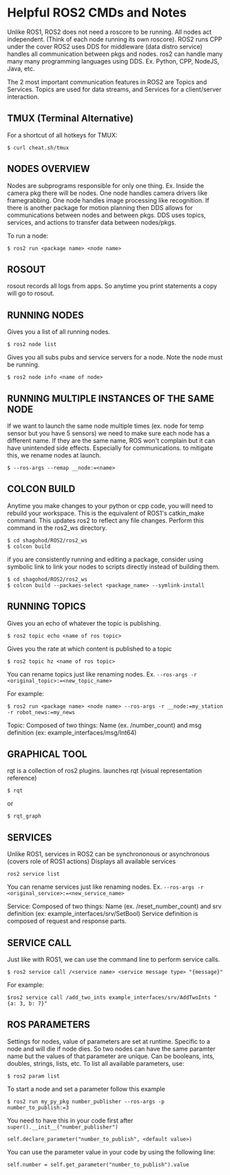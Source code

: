 # Helpful ROS2 CMDs and Notes

Unlike ROS1, ROS2 does not need a roscore to be running. All nodes act independent. (Think of each node running its own roscore).
ROS2 runs CPP under the cover
ROS2 uses DDS for middleware (data distro service) handles all communication between pkgs and nodes.
ros2 can handle many many many programming languages using DDS.
Ex. Python, CPP, NodeJS, Java, etc.


The 2 most important communication features in ROS2 are Topics and Services.
Topics are used for data streams, and Services for a client/server interaction.

## TMUX (Terminal Alternative)
For a shortcut of all hotkeys for TMUX:
```
$ curl cheat.sh/tmux
```

## NODES OVERVIEW
Nodes are subprograms responsible for only one thing.
Ex. Inside the camera pkg there will be nodes. One node handles camera drivers like framegrabbing. One node handles image processing like recognition.
If there is another package for motion planning then DDS allows for communications between nodes and between pkgs.
DDS uses topics, services, and actions to transfer data between nodes/pkgs.

To run a node:
```
$ ros2 run <package name> <node name>
```


## ROSOUT
rosout records all logs from apps. So anytime you print statements a copy will go to rosout.

## RUNNING NODES
Gives you a list of all running nodes.
```
$ ros2 node list
```

Gives you all subs pubs and service servers for a node. Note the node must be running.
```
$ ros2 node info <name of node>
```

## RUNNING MULTIPLE INSTANCES OF THE SAME NODE
If we want to launch the same node multiple times (ex. node for temp sensor but you have 5 sensors) we need to make sure each node has a different name. If they are the same name, ROS won't complain but it can have unintended side effects. Especially for communications. 
to mitigate this, we rename nodes at launch. 
```
$ --ros-args --remap __node:=<name> 
```

## COLCON BUILD
Anytime you make changes to your python or cpp code, you will need to rebuild your workspace. 
This is the equivalent of ROS1's catkin_make command. This updates ros2 to reflect any file changes. Perform this command in the ros2_ws directory.
```
$ cd shagohod/ROS2/ros2_ws
$ colcon build
```
if you are consistently running and editing a package, consider using symbolic link to link your nodes to scripts directly instead of building them.
```
$ cd shagohod/ROS2/ros2_ws
$ colcon build --packaes-select <package_name> --symlink-install
```


## RUNNING TOPICS
Gives you an echo of whatever the topic is publishing.
```
$ ros2 topic echo <name of ros topic>
```
Gives you the rate at which content is published to a topic 
```
$ ros2 topic hz <name of ros topic>
```
You can rename topics just like renaming nodes. Ex. ```--ros-args -r <original_topic>:=<new_topic_name>```

For example:
```
$ ros2 run <package name> <node name> --ros-args -r __node:=my_station -r robot_news:=my_news
```

Topic: Composed of two things: Name (ex. /number_count) and msg definition (ex: example_interfaces/msg/Int64)


## GRAPHICAL TOOL
rqt is a collection of ros2 plugins.
launches rqt (visual representation reference)
``` 
$ rqt
```
or
```
$ rqt_graph
```

## SERVICES
Unlike ROS1, services in ROS2 can be synchrononous or asynchronous (covers role of ROS1 actions)
Displays all available services
```
ros2 service list
```

You can rename services just like renaming nodes. Ex. ```--ros-args -r <original_service>:=<new_service_name>```

Service: Composed of two things: Name (ex. /reset_number_count) and srv definition (ex: example_interfaces/srv/SetBool)
Service definition is composed of request and response parts.


## SERVICE CALL
Just like with ROS1, we can use the command line to perform service calls.
```
$ ros2 service call /<service name> <service message type> "{message}"
```
For example:
```
$ros2 service call /add_two_ints example_interfaces/srv/AddTwoInts "{a: 3, b: 7}"

```


## ROS PARAMETERS
Settings for nodes, value of parameters are set at runtime. Specific to a node and will die if node dies. So two nodes can have the same paramter name but the values of that parameter are unique. Can be booleans, ints, doubles, strings, lists, etc.
To list all available parameters, use:
```
$ ros2 param list
```
To start a node and set a parameter follow this example
```
$ ros2 run my_py_pkg number_publisher --ros-args -p number_to_publish:=3
```
You need to have this in your code first after ```super().__init__("number_publisher")```
```
self.declare_parameter("number_to_publish", <default value>) 
```
You can use the parameter value in your code by using the following line:
```
self.number = self.get_parameter("number_to_publish").value
```


